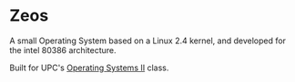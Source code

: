 # Zeos
A small Operating System based on a Linux 2.4 kernel, and developed for the intel 80386 architecture.

Built for UPC's [Operating Systems II](http://www.fib.upc.edu/en/estudiar-enginyeria-informatica/assignatures.html?assig=SO2) class. 
